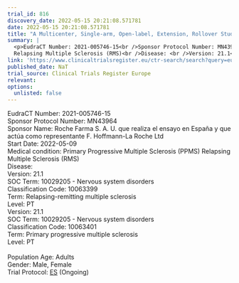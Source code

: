```yaml
---
trial_id: 816
discovery_date: 2022-05-15 20:21:08.571781
date: 2022-05-15 20:21:08.571781
title: "A Multicenter, Single-arm, Open-label, Extension, Rollover Study To Evaluate The Long-term Safety And Efficacy Of Ocrelizumab In Patients With Multiple Sclerosis"
summary: |
  <p>EudraCT Number: 2021-005746-15<br />Sponsor Protocol Number: MN43964<br />Sponsor Name: Roche Farma S. A. U. que realiza el ensayo en España y que actúa como representante F. Hoffmann-La Roche Ltd<br />Start Date: 2022-05-09<br />Medical condition: Primary Progressive Multiple Sclerosis (PPMS)
  Relapsing Multiple Sclerosis (RMS)<br />Disease: <br />Version: 21.1<br />SOC Term: 10029205 - Nervous system disorders<br />Classification Code: 10063399<br />Term: Relapsing-remitting multiple sclerosis<br />Level: PT<br />Version: 21.1<br />SOC Term: 10029205 - Nervous system disorders<br />Classification Code: 10063401<br />Term: Primary progressive multiple sclerosis<br />Level: PT<br /><br />Population Age: Adults<br />Gender: Male, Female<br />Trial Protocol: <a href="https://www.clinicaltrialsregister.eu/ctr-search/trial/2021-005746-15/ES">ES</a> (Ongoing)</p>
link: 'https://www.clinicaltrialsregister.eu/ctr-search/search?query=eudract_number:2021-005746-15'
published_date: NaT
trial_source: Clinical Trials Register Europe
relevant: 
options:
  unlisted: false
---
```

<p>EudraCT Number: 2021-005746-15<br />Sponsor Protocol Number: MN43964<br />Sponsor Name: Roche Farma S. A. U. que realiza el ensayo en España y que actúa como representante F. Hoffmann-La Roche Ltd<br />Start Date: 2022-05-09<br />Medical condition: Primary Progressive Multiple Sclerosis (PPMS)
Relapsing Multiple Sclerosis (RMS)<br />Disease: <br />Version: 21.1<br />SOC Term: 10029205 - Nervous system disorders<br />Classification Code: 10063399<br />Term: Relapsing-remitting multiple sclerosis<br />Level: PT<br />Version: 21.1<br />SOC Term: 10029205 - Nervous system disorders<br />Classification Code: 10063401<br />Term: Primary progressive multiple sclerosis<br />Level: PT<br /><br />Population Age: Adults<br />Gender: Male, Female<br />Trial Protocol: <a href="https://www.clinicaltrialsregister.eu/ctr-search/trial/2021-005746-15/ES">ES</a> (Ongoing)</p>